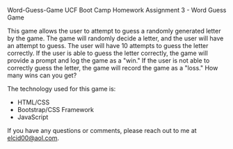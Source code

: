 Word-Guess-Game
UCF Boot Camp Homework Assignment 3 - Word Guess Game

This game allows the user to attempt to guess a randomly generated letter by the game.  The game will randomly decide a letter, and the user will have an attempt to guess.  The user will have 10 attempts to guess the letter correctly.  If the user is able to guess the letter correctly, the game will provide a prompt and log the game as a "win."  If the user is not able to correctly guess the letter, the game will record the game as a "loss."  How many wins can you get?

The technology used for this game is:
* HTML/CSS
* Bootstrap/CSS Framework
* JavaScript

If you have any questions or comments, please reach out to me at elcid00@aol.com.
